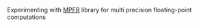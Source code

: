 
Experimenting with [MPFR](https://www.mpfr.org) library for multi precision floating-point computations 
